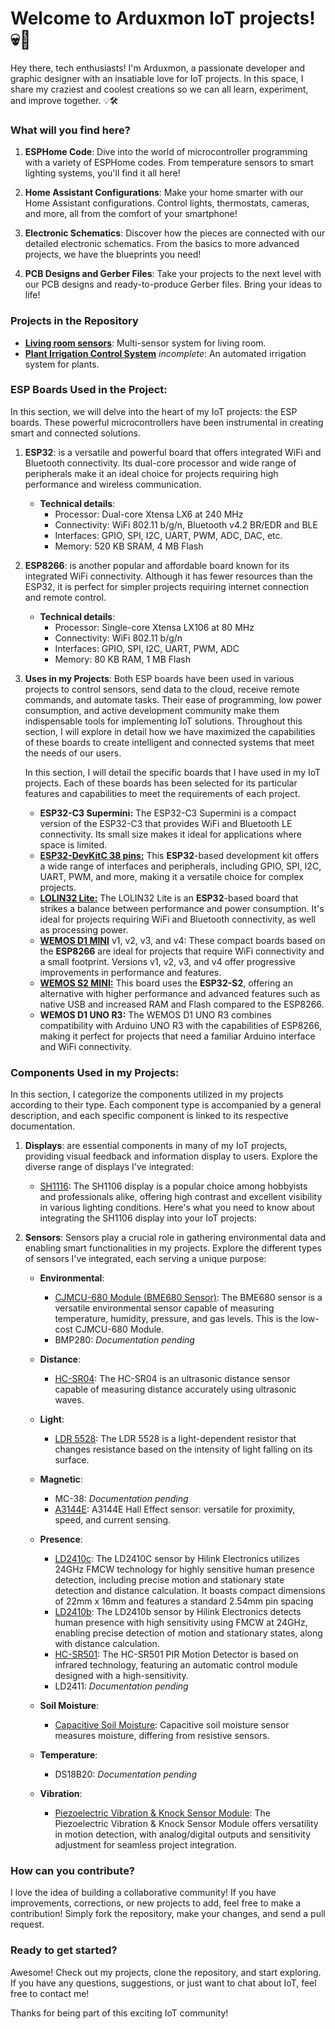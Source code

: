 # Welcome to Arduxmon IoT projects!  💀🌟

Hey there, tech enthusiasts! I'm Arduxmon, a passionate developer and graphic designer with an insatiable love for IoT
projects. In this space, I share my craziest and coolest creations so we can all learn, experiment, and improve
together. 💡🛠️

### What will you find here?

1. **ESPHome Code**: Dive into the world of microcontroller programming with a variety of ESPHome codes. From
   temperature sensors to smart lighting systems, you'll find it all here!

2. **Home Assistant Configurations**: Make your home smarter with our Home Assistant configurations. Control lights,
   thermostats, cameras, and more, all from the comfort of your smartphone!

3. **Electronic Schematics**: Discover how the pieces are connected with our detailed electronic schematics. From the
   basics to more advanced projects, we have the blueprints you need!

4. **PCB Designs and Gerber Files**: Take your projects to the next level with our PCB designs and ready-to-produce
   Gerber files. Bring your ideas to life!

### Projects in the Repository

- [**Living room sensors**](Projects/Living%20room%20sensors/README.md): Multi-sensor system for living room.
- [**Plant Irrigation Control System**](Projects/Plant%20irrigation%20control/README.md) _incomplete_: An automated
  irrigation system for plants.

### ESP Boards Used in the Project:

In this section, we will delve into the heart of my IoT projects: the ESP boards. These powerful microcontrollers have
been instrumental in creating smart and connected solutions.

1. **ESP32**:
   is a versatile and powerful board that offers integrated WiFi and Bluetooth connectivity. Its dual-core processor and
   wide range of peripherals make it an ideal choice for projects requiring high performance and wireless communication.
    - **Technical details**:
        - Processor: Dual-core Xtensa LX6 at 240 MHz
        - Connectivity: WiFi 802.11 b/g/n, Bluetooth v4.2 BR/EDR and BLE
        - Interfaces: GPIO, SPI, I2C, UART, PWM, ADC, DAC, etc.
        - Memory: 520 KB SRAM, 4 MB Flash
2. **ESP8266**:
   is another popular and affordable board known for its integrated WiFi connectivity. Although it has fewer resources
   than the ESP32, it is perfect for simpler projects requiring internet connection and remote control.
    - **Technical details**:
        - Processor: Single-core Xtensa LX106 at 80 MHz
        - Connectivity: WiFi 802.11 b/g/n
        - Interfaces: GPIO, SPI, I2C, UART, PWM, ADC
        - Memory: 80 KB RAM, 1 MB Flash
3. **Uses in my Projects**:
   Both ESP boards have been used in various projects to control sensors, send data to the cloud, receive remote
   commands, and automate tasks. Their ease of programming, low power consumption, and active development community make
   them indispensable tools for implementing IoT solutions. Throughout this section, I will explore in detail how we
   have maximized the capabilities of these boards to create intelligent and connected systems that meet the needs of
   our users.

   In this section, I will detail the specific boards that I have used in my IoT projects. Each of these boards has been
   selected for its particular features and capabilities to meet the requirements of each project.
   - **ESP32-C3 Supermini:**
     The ESP32-C3 Supermini is a compact version of the ESP32-C3 that provides WiFi and Bluetooth LE connectivity. Its
     small size makes it ideal for applications where space is limited.
   - **[ESP32-DevKitC 38 pins:](Boards/ESP32-DEVKIT-38PINS/README.md)**
     This **ESP32**-based development kit offers a wide range of interfaces and peripherals, including GPIO, SPI, I2C,
     UART, PWM, and more, making it a versatile choice for complex projects.
   - **[LOLIN32 Lite:](Boards/LOLIN32_Lite/README.md)**
     The LOLIN32 Lite is an **ESP32**-based board that strikes a balance between performance and power consumption.
     It's ideal for projects requiring WiFi and Bluetooth connectivity, as well as processing power.
   - **[WEMOS D1 MINI](Boards/WEMOS_D1_MINI/README.md)** v1, v2, v3, and v4:
      These compact boards based on the **ESP8266** are ideal for projects that require WiFi connectivity and a small
      footprint. Versions v1, v2, v3, and v4 offer progressive improvements in performance and features.
   - **[WEMOS S2 MINI:](Boards/WEMOS_S2_MINI/README.md)**
      This board uses the **ESP32-S2**, offering an alternative with higher performance and advanced features such as
      native USB and increased RAM and Flash compared to the ESP8266.
    - **WEMOS D1 UNO R3:**
      The WEMOS D1 UNO R3 combines compatibility with Arduino UNO R3 with the capabilities of ESP8266, making it perfect
      for projects that need a familiar Arduino interface and WiFi connectivity.


### Components Used in my Projects:

In this section, I categorize the components utilized in my projects according to their type. Each component type is
accompanied by a general description, and each specific component is linked to its respective documentation.

1. **Displays**: are essential components in many of my IoT projects, providing visual feedback and information display
   to users. Explore the diverse range of displays I've integrated:

    - [SH1116](Components/Displays/SH1106/README.md): The SH1106 display is a popular choice among hobbyists and
      professionals alike, offering high contrast and excellent visibility in various lighting conditions. Here's what
      you need to know about integrating the SH1106 display into your IoT projects:

2. **Sensors**:
   Sensors play a crucial role in gathering environmental data and enabling smart functionalities in my projects.
   Explore the different types of sensors I've integrated, each serving a unique purpose:

    - **Environmental**:
        - [CJMCU-680 Module (BME680 Sensor)](Components/Sensors/Environmental/CJMCU-680/README.md): The BME680 sensor is a versatile environmental
          sensor capable of measuring temperature, humidity, pressure, and gas levels. This is the low-cost CJMCU-680 Module.
        - BMP280: *Documentation pending*

    - **Distance**:
        - [HC-SR04](Components/Sensors/Distance/HC-SR04/README.md): The HC-SR04 is an ultrasonic distance sensor capable
          of measuring distance accurately using ultrasonic waves.

    - **Light**:
        - [LDR 5528](Components/Sensors/Light/LDR_5528/README.md): The LDR 5528 is a light-dependent resistor that
          changes resistance based on the intensity of light falling on its surface.

    - **Magnetic**:
        - MC-38: *Documentation pending*
        - [A3144E](Components/Sensors/Magnetic/A3144E/README.md): A3144E Hall Effect sensor: versatile for proximity,
          speed, and current sensing.

    - **Presence**:
        - [LD2410c](Components/Sensors/Presence/LD2410c/README.md): The LD2410C sensor by Hilink Electronics utilizes
          24GHz FMCW technology for highly sensitive human presence detection, including precise motion and stationary
          state detection and distance calculation. It boasts compact dimensions of 22mm x 16mm and features a standard
          2.54mm pin spacing
        - [LD2410b](Components/Sensors/Presence/LD2410b/README.md): The LD2410b sensor by Hilink Electronics detects
          human presence with high sensitivity using FMCW at 24GHz, enabling precise detection of motion and stationary
          states, along with distance calculation.
        - [HC-SR501](Components/Sensors/Presence/HC-SR501/README.md): The HC-SR501 PIR Motion Detector is based on
          infrared technology, featuring an automatic control module designed with a high-sensitivity.
        - LD2411: *Documentation pending*

    - **Soil Moisture**:
        - [Capacitive Soil Moisture](Components/Sensors/Soil%20Moisture/Capacitive%20Soil%20Moisture/README.md):
          Capacitive soil moisture sensor measures moisture, differing from resistive sensors.

    - **Temperature**:
        - DS18B20: *Documentation pending*

    - **Vibration**:
        - [Piezoelectric Vibration & Knock Sensor Module](Components/Sensors/Vibration/SSR1072-Piezo-Vibration-Sensor/README.md):
          The Piezoelectric Vibration & Knock Sensor Module offers versatility in motion detection, with analog/digital
          outputs and sensitivity adjustment for seamless project integration.

### How can you contribute?

I love the idea of building a collaborative community! If you have improvements, corrections, or new projects to add,
feel free to make a contribution! Simply fork the repository, make your changes, and send a pull request.

### Ready to get started?

Awesome! Check out my projects, clone the repository, and start exploring. If you have any questions, suggestions, or
just want to chat about IoT, feel free to contact me!

Thanks for being part of this exciting IoT community!

